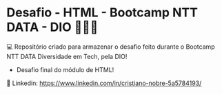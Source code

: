 # Desafio - HTML - Bootcamp NTT DATA - DIO 👨‍💻🚀
💻 Repositório criado para armazenar o desafio feito durante o Bootcamp NTT DATA Diversidade em Tech, pela DIO!
 - Desafio final do módulo de HTML!

🧾 Linkedin:
https://www.linkedin.com/in/cristiano-nobre-5a5784193/
